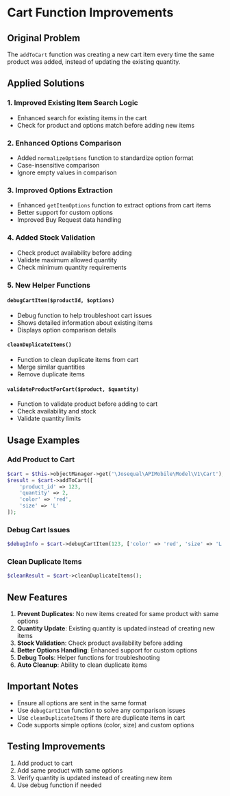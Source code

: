 # Cart Function Improvements

## Original Problem
The `addToCart` function was creating a new cart item every time the same product was added, instead of updating the existing quantity.

## Applied Solutions

### 1. Improved Existing Item Search Logic
- Enhanced search for existing items in the cart
- Check for product and options match before adding new items

### 2. Enhanced Options Comparison
- Added `normalizeOptions` function to standardize option format
- Case-insensitive comparison
- Ignore empty values in comparison

### 3. Improved Options Extraction
- Enhanced `getItemOptions` function to extract options from cart items
- Better support for custom options
- Improved Buy Request data handling

### 4. Added Stock Validation
- Check product availability before adding
- Validate maximum allowed quantity
- Check minimum quantity requirements

### 5. New Helper Functions

#### `debugCartItem($productId, $options)`
- Debug function to help troubleshoot cart issues
- Shows detailed information about existing items
- Displays option comparison details

#### `cleanDuplicateItems()`
- Function to clean duplicate items from cart
- Merge similar quantities
- Remove duplicate items

#### `validateProductForCart($product, $quantity)`
- Function to validate product before adding to cart
- Check availability and stock
- Validate quantity limits

## Usage Examples

### Add Product to Cart
```php
$cart = $this->objectManager->get('\Josequal\APIMobile\Model\V1\Cart');
$result = $cart->addToCart([
    'product_id' => 123,
    'quantity' => 2,
    'color' => 'red',
    'size' => 'L'
]);
```

### Debug Cart Issues
```php
$debugInfo = $cart->debugCartItem(123, ['color' => 'red', 'size' => 'L']);
```

### Clean Duplicate Items
```php
$cleanResult = $cart->cleanDuplicateItems();
```

## New Features

1. **Prevent Duplicates**: No new items created for same product with same options
2. **Quantity Update**: Existing quantity is updated instead of creating new items
3. **Stock Validation**: Check product availability before adding
4. **Better Options Handling**: Enhanced support for custom options
5. **Debug Tools**: Helper functions for troubleshooting
6. **Auto Cleanup**: Ability to clean duplicate items

## Important Notes

- Ensure all options are sent in the same format
- Use `debugCartItem` function to solve any comparison issues
- Use `cleanDuplicateItems` if there are duplicate items in cart
- Code supports simple options (color, size) and custom options

## Testing Improvements

1. Add product to cart
2. Add same product with same options
3. Verify quantity is updated instead of creating new item
4. Use debug function if needed
